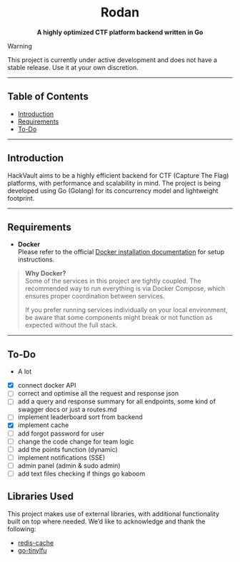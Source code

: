 <div align="center">
  <h1>Rodan</h1>
  <p><strong>A highly optimized CTF platform backend written in Go</strong></p>
</div>

> [!WARNING]
> This project is currently under active development and does not have a stable release. Use it at your own discretion.

---

## Table of Contents
- [Introduction](#introduction)
- [Requirements](#requirements)
- [To-Do](#to-do)
---

## Introduction

HackVault aims to be a highly efficient backend for CTF (Capture The Flag) platforms, with performance and scalability in mind. The project is being developed using Go (Golang) for its concurrency model and lightweight footprint.

---

## Requirements

- **Docker**  
  Please refer to the official [Docker installation documentation](https://docs.docker.com/get-docker/) for setup instructions.

> **Why Docker?**  
> Some of the services in this project are tightly coupled. The recommended way to run everything is via Docker Compose, which ensures proper coordination between services.  
>  
> If you prefer running services individually on your local environment, be aware that some components might break or not function as expected without the full stack.

 
 ---

## To-Do
- A lot
- [x] connect docker API
- [ ] correct and optimise all the request and response json
- [ ] add a query and response summary for all endpoints, some kind of swagger docs or just a routes.md
- [ ] implement leaderboard sort from backend
- [x] implement cache
- [ ] add forgot password for user
- [ ] change the code change for team logic
- [ ] add the points function (dynamic)
- [ ] implement notifications (SSE)
- [ ] admin panel (admin & sudo admin)
- [ ] add text files checking if things go kaboom

## Libraries Used
This project makes use of external libraries, with additional functionality built on top where needed.
We’d like to acknowledge and thank the following:
* [redis-cache](https://github.com/go-redis/cache)
* [go-tinylfu](https://github.com/vmihailenco/go-tinylfu)
